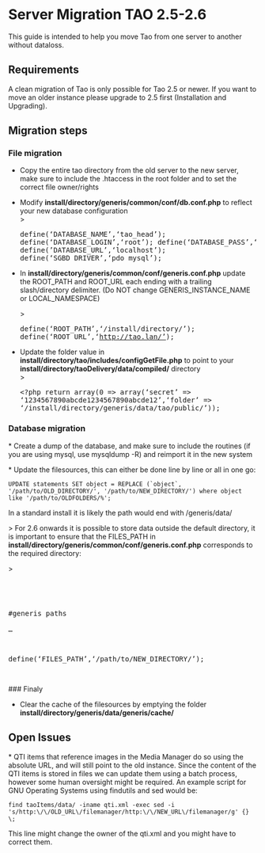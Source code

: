 <!--
parent: 'Server Migration'
created_at: '2013-10-28 11:12:15'
updated_at: '2016-10-18 10:19:29'
authors:
    - 'Cyril Hazotte'
tags:
    - 'Server Migration'
    - 'Legacy Versions:TAO 2.5'
    - 'Version Changes:TAO 2.5'
-->

Server Migration TAO 2.5-2.6
============================

This guide is intended to help you move Tao from one server to another without dataloss.

Requirements
------------

A clean migration of Tao is only possible for Tao 2.5 or newer. If you want to move an older instance please upgrade to 2.5 first (Installation and Upgrading).

Migration steps
---------------

### File migration

-   Copy the entire tao directory from the old server to the new server, make sure to include the .htaccess in the root folder and to set the correct file owner/rights
-   Modify **install/directory/generis/common/conf/db.conf.php** to reflect your new database configuration\
    \><pre>define(‘DATABASE_NAME’,‘tao_head’);
    define(‘DATABASE_LOGIN’,‘root’);
    define(‘DATABASE_PASS’,‘’);
    define(’DATABASE_URL’,‘localhost’);
    define(‘SGBD_DRIVER’,‘pdo_mysql’);</pre>
-   In **install/directory/generis/common/conf/generis.conf.php** update the ROOT_PATH and ROOT_URL each ending with a trailing slash/directory delimiter. (Do NOT change GENERIS_INSTANCE_NAME or LOCAL_NAMESPACE)<br/>

    \><pre>define(‘ROOT_PATH’,‘/install/directory/’);
    define(‘ROOT_URL’,‘http://tao.lan/’);</pre>
-   Update the folder value in **install/directory/tao/includes/configGetFile.php** to point to your **install/directory/taoDelivery/data/compiled/** directory\
    \><pre><?php return array(0 => array(‘secret’ =\> ‘1234567890abcde1234567890abcde12’,‘folder’ =\> ‘/install/directory/generis/data/tao/public/’));</pre>

### Database migration

\* Create a dump of the database, and make sure to include the routines (if you are using mysql, use mysqldump -R) and reimport it in the new system

\* Update the filesources, this can either be done line by line or all in one go:

    UPDATE statements SET object = REPLACE (`object`, '/path/to/OLD_DIRECTORY/', '/path/to/NEW_DIRECTORY/') where object like '/path/to/OLDFOLDERS/%';

In a standard install it is likely the path would end with /generis/data/

\> For 2.6 onwards it is possible to store data outside the default directory, it is important to ensure that the FILES_PATH in **install/directory/generis/common/conf/generis.conf.php** corresponds to the required directory:<br/>

\><pre><br/>

\#generis paths\
…<br/>

define(‘FILES_PATH’,‘/path/to/NEW_DIRECTORY/’);

</pre>
### Finaly

-   Clear the cache of the filesources by emptying the folder **install/directory/generis/data/generis/cache/**

Open Issues
-----------

\* QTI items that reference images in the Media Manager do so using the absolute URL, and will still point to the old instance. Since the content of the QTI items is stored in files we can update them using a batch process, however some human oversight might be required. An example script for GNU Operating Systems using findutils and sed would be:

    find taoItems/data/ -iname qti.xml -exec sed -i 's/http:\/\/OLD_URL\/filemanager/http:\/\/NEW_URL\/filemanager/g' {} \;

This line might change the owner of the qti.xml and you might have to correct them.


